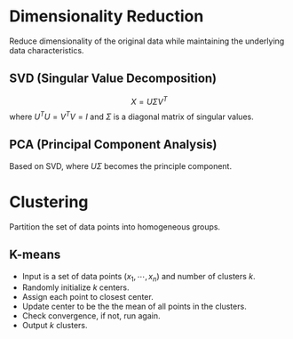 # Dimensionality Reduction
Reduce dimensionality of the original data while maintaining the underlying data characteristics.
## SVD (Singular Value Decomposition)
$$X = U \Sigma V^T$$
where $U^T U = V^T V = I$ and $\Sigma$ is a diagonal matrix of singular values. 
## PCA (Principal Component Analysis)
Based on SVD, where $U \Sigma$ becomes the principle component. 
# Clustering
Partition the set of data points into homogeneous groups.
## K-means
- Input is a set of data points $(x_1, \cdots, x_n)$ and number of clusters $k$.
- Randomly initialize $k$ centers.
- Assign each point to closest center.
- Update center to be the the mean of all points in the clusters.
- Check convergence, if not, run again.
- Output $k$ clusters.
